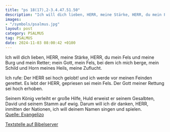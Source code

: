 ```yaml
---
title: "ps 18(17),2-3.4.47.51.50"
description: "Ich will dich lieben, HERR, meine Stärke, HERR, du mein Fels und meine Burg und mein Retter;  mein Gott, mein Fels, bei dem ich mich berge,  mein Schild und Horn meines Heils, meine Zuflucht.  Ich rufe: Der HERR sei hoch gelobt!  und ich werde vor meinen Feinden gerettet. Es l...."
images:
- "/symbols/psalmus.jpg"
layout: post
category: PSALMUS
tag: PSALMUS
date: 2024-11-03 08:00:42 +0100
---
```

Ich will dich lieben, HERR, meine Stärke,
HERR, du mein Fels und meine Burg und mein Retter; 
mein Gott, mein Fels, bei dem ich mich berge, 
mein Schild und Horn meines Heils, meine Zuflucht.

Ich rufe: Der HERR sei hoch gelobt! 
und ich werde vor meinen Feinden gerettet.
Es lebt der HERR, gepriesen sei mein Fels.<!--more--> 
Der Gott meiner Rettung sei hoch erhoben.

Seinem König verleiht er große Hilfe, 
Huld erweist er seinem Gesalbten, 
David und seinem Stamm auf ewig.
Darum will ich dir danken, HERR, inmitten der Nationen, 
ich will deinem Namen singen und spielen.<br>
[Quelle: Evangelizo](https://evangeliumtagfuertag.org/DE/gospel)

[Textstelle auf Bibelserver](https://www.bibleserver.com/EU/ps18(17),2-3.4.47.51.50)
